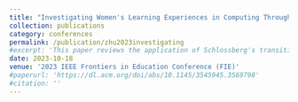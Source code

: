 ```yaml
---
title: "Investigating Women's Learning Experiences in Computing Through the Lens of Schlossberg's Transition Theory"
collection: publications
category: conferences
permalink: /publication/zhu2023investigating
#excerpt: 'This paper reviews the application of Schlossberg's transition theory in understanding the learning experiences of women without computing backgrounds navigating in computing.'
date: 2023-10-18
venue: '2023 IEEE Frontiers in Education Conference (FIE)'
#paperurl: 'https://dl.acm.org/doi/abs/10.1145/3545945.3569798'
#citation: ''
---
```



